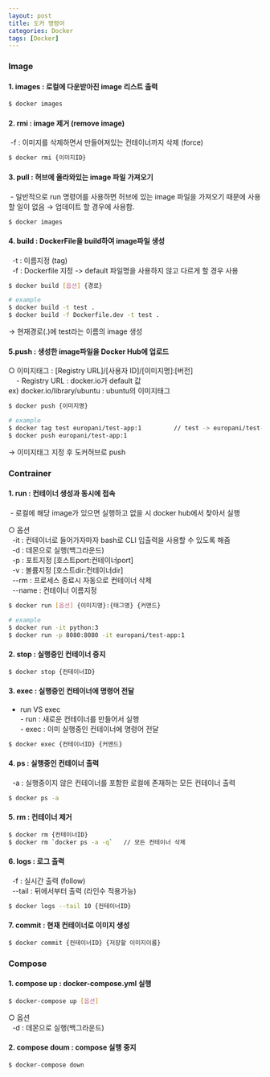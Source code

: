 ```yaml
---
layout: post
title: 도커 명령어
categories: Docker
tags: [Docker]
---
```


### Image

#### 1\. images : 로컬에 다운받아진 image 리스트 출력

```bash
$ docker images
```

#### 2\. rmi : image 제거 (remove image)
 -f : 이미지를 삭제하면서 만들어져있는 컨테이너까지 삭제 (force)

```bash
$ docker rmi {이미지ID}
```

#### 3\. pull : 허브에 올라와있는 image 파일 가져오기   
 - 일반적으로 run 명령어를 사용하면 허브에 있는 image 파일을 가져오기 때문에 사용할 일이 없음 → 업데이트 할 경우에 사용함.

```bash
$ docker images
```

#### 4\. build : DockerFile을 build하여 image파일 생성 
  -t : 이름지정 (tag)  
  -f : Dockerfile 지정 -> default 파일명을 사용하지 않고 다르게 할 경우 사용

```bash
$ docker build [옵션] {경로} 

# example
$ docker build -t test .
$ docker build -f Dockerfile.dev -t test .
```
→ 현재경로(.)에 test라는 이름의 image 생성

#### 5\.push : 생성한 image파일을 Docker Hub에 업로드

  ○ 이미지태그 : [Registry URL]/[사용자 ID]/[이미지명]:[버전]  
    \- Registry URL : docker.io가 default 값  
    ex) docker.io/library/ubuntu : ubuntu의 이미지태그


```bash
$ docker push {이미지명} 

# example
$ docker tag test europani/test-app:1         // test -> europani/test-app:1 로 태그지정
$ docker push europani/test-app:1
```
→ 이미지태그 지정 후 도커허브로 push

### Contrainer

#### 1\. run : 컨테이너 생성과 동시에 접속   
 - 로컬에 해당 image가 있으면 실행하고 없을 시 docker hub에서 찾아서 실행

○ 옵션   
  -it : 컨테이너로 들어가자마자 bash로 CLI 입출력을 사용할 수 있도록 해줌   
  -d : 데몬으로 실행(백그라운드)  
  -p : 포트지정 [호스트port:컨테이너port]  
  -v : 볼륨지정 [호스트dir:컨테이너dir]   
  --rm : 프로세스 종료시 자동으로 컨테이너 삭제  
  --name : 컨테이너 이름지정

```bash
$ docker run [옵션] {이미지명}:{태그명} {커맨드} 

# example
$ docker run -it python:3
$ docker run -p 8080:8080 -it europani/test-app:1
```

#### 2\. stop : 실행중인 컨테이너 중지

```bash
$ docker stop {컨테이너ID}
```

#### 3\. exec : 실행중인 컨테이너에 명령어 전달  
 - run VS exec  
    \- run : 새로운 컨테이너를 만들어서 실행  
    \- exec : 이미 실행중인 컨테이너에 명령어 전달

```bash
$ docker exec {컨테이너ID} {커맨드}
```


#### 4\. ps : 실행중인 컨테이너 출력   
  -a : 실행중이지 않은 컨테이너를 포함한 로컬에 존재하는 모든 컨테이너 출력

```bash
$ docker ps -a
```

#### 5\. rm : 컨테이너 제거   

```bash
$ docker rm {컨테이너ID}
$ docker rm `docker ps -a -q`   // 모든 컨테이너 삭제
```

#### 6\. logs : 로그 출력
  -f : 실시간 출력 (follow)   
  --tail : 뒤에서부터 출력 (라인수 적용가능)

```bash
$ docker logs --tail 10 {컨테이너ID}
```

#### 7\. commit : 현재 컨테이너로 이미지 생성   

```bash
$ docker commit {컨테이너ID} {저장할 이미지이름}
```


### Compose

#### 1\. compose up : docker-compose.yml 실행

```bash
$ docker-compose up [옵션]
```

○ 옵션   
  -d : 데몬으로 실행(백그라운드)

#### 2\. compose doum : compose 실행 중지

```bash
$ docker-compose down
```